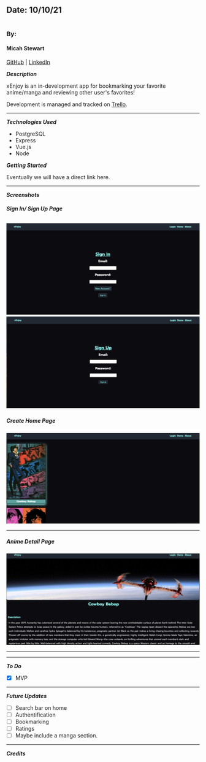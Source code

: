 ## Date: 10/10/21

#

### By:


#### Micah Stewart

[GitHub](https://github.com/thrillisreal) | [LinkedIn](https://www.linkedin.com/in/micahdstewart/)


**_Description_**

xEnjoy is an in-development app for bookmarking your favorite anime/manga and reviewing other user's favorites!

Development is managed and tracked on [Trello](https://trello.com/b/h59CzDof/xenjoy).

---

**_Technologies Used_**


  - PostgreSQL
  - Express
  - Vue.js
  - Node


**_Getting Started_**

Eventually we will have a direct link here.

---

**_Screenshots_**

##### Sign In/ Sign Up Page

![Sign In](client/photos/signin.png)
![Sign Up](client/photos/signup.png)
---

##### Create Home Page

![Home](client/photos/Home.png)

---

##### Anime Detail Page

![AnimeDetail](client/photos/animedetail.png)

---

---

**_To Do_**

- [x]  MVP
  
---

**_Future Updates_**

- [ ] Search bar on home
- [ ] Authentification
- [ ] Bookmarking
- [ ] Ratings
- [ ] Maybe include a manga section.
---
**_Credits_**
